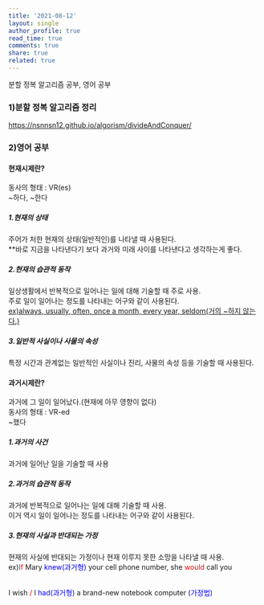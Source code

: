```yaml
---
title: '2021-08-12'
layout: single
author_profile: true
read_time: true
comments: true
share: true
related: true
---
```

분할 정복 알고리즘 공부, 영어 공부


### 1)분할 정복 알고리즘 정리
<a href="https://nsnnsn12.github.io/algorism/divideAndConquer/" target="_blank">https://nsnnsn12.github.io/algorism/divideAndConquer/</a>

### 2)영어 공부
#### 현재시제란?
<p class="notice--info" >
동사의 형태 : VR(es)  <br/>
~하다, ~한다  
</p>

##### 1.현재의 상태
<p class="notice">
주어가 처한 현재의 상태(일반적인)를 나타낼 때 사용된다.  <br/>
**바로 지금을 나타낸다기 보다 과거와 미래 사이를 나타낸다고 생각하는게 좋다.
</p>

##### 2.현재의 습관적 동작
<p class="notice" >
일상생활에서 반복적으로 일어나는 일에 대해 기술할 때 주로 사용. <br/>
주로 일이 일어나는 정도를 나타내는 어구와 같이 사용된다.<br/>
<span style="text-decoration:underline;">ex)always, usually, often, once a month, every year, seldom(거의 ~하지 않는다.)</span>  
</p>

##### 3.일반적 사실이나 사물의 속성
<p class="notice" >
특정 시간과 관계없는 일반적인 사실이나 진리, 사물의 속성 등을 기술할 때 사용된다.
</p>

#### 과거시제란?
<p class="notice--info" >
과거에 그 일이 일어났다.(현재에 아무 영향이 없다)<br/>
동사의 형태 : VR-ed <br/>
~했다 
</p>

##### 1.과거의 사건
<p class="notice">
과거에 일어난 일을 기술할 때 사용
</p>

##### 2.과거의 습관적 동작
<p class="notice" >
과거에 반복적으로 일어나는 일에 대해 기술할 때 사용. <br/>
이거 역시 일이 일어나는 정도를 나타내는 어구와 같이 사용된다.<br/>
</p>

##### 3.현재의 사실과 반대되는 가정
<p class="notice" >
현재의 사실에 반대되는 가정이나 현재 이루지 못한 소망을 나타낼 때 사용.<br/>
ex)<span style="color:red;">If</span> Mary <span style="color:blue;">knew(과거형)</span> your cell phone number, she <span style="color:red;">would</span> call you

<br/>I wish <span style="color:red;">/</span> I <span style="color:blue;">had(과거형)</span> a brand-new notebook computer <span style="color:blue;">(가정법)</span>
</p>